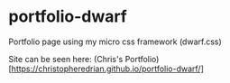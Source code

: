 # portfolio-dwarf
Portfolio page using my micro css framework (dwarf.css)

Site can be seen here: (Chris's Portfolio)[https://christopheredrian.github.io/portfolio-dwarf/]
